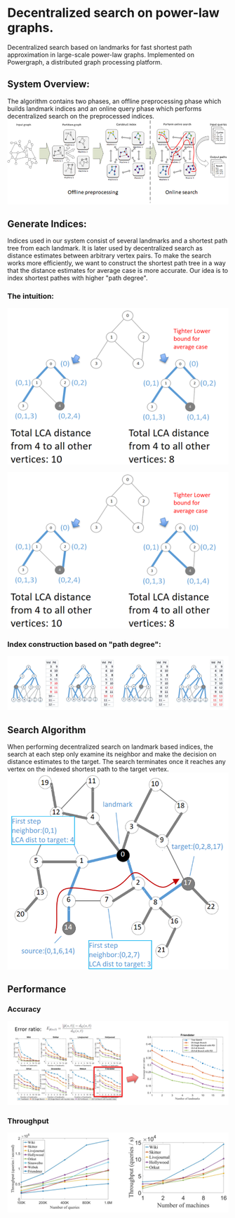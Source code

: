 # Decentralized search on power-law graphs.
Decentralized search based on landmarks for fast shortest path approximation in large-scale power-law graphs.
Implemented on Powergraph, a distributed graph processing platform.


## System Overview:
The algorithm contains two phases, an offline preprocessing phase which builds landmark indices and an online query phase which performs decentralized search on the preprocessed indices.
![alt text](./example/system_overview.png?raw=true "System Overview")     

## Generate Indices:
Indices used in our system consist of several landmarks and a shortest path tree from each landmark. It is later used by decentralized search as distance estimates between arbitrary vertex pairs. To make the search works more efficiently, we want to construct the shortest path tree in a way that the distance estimates for average case is more accurate. Our idea is to index shortest pathes with higher "path degree". 

### The intuition:
<img src="/example/landmark_intuitive.png" width="900px"/>

![alt text](./example/landmark_intuitive.png?raw=true "Shortest Path Tree Indexing Intuition")   

### Index construction based on "path degree":
![alt text](./example/index_construction.png?raw=true "Index Construction Algorithm")   

## Search Algorithm
When performing decentralized search on landmark based indices, the search at each step only examine its neighbor and make the decision on distance estimates to the target. The search terminates once it reaches any vertex on the indexed shortest path to the target vertex.
![alt text](./example/search.png?raw=true "Index Guided decentralized search")   

## Performance
### Accuracy
![alt text](./example/accuracy.png?raw=true "Performance (accuracy)")   
### Throughput
![alt text](./example/throughput.png?raw=true "Performance (throughput)")   

